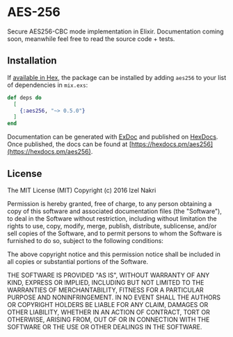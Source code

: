 # AES-256

Secure AES256-CBC mode implementation in Elixir. Documentation coming soon, meanwhile feel free to read the source code + tests.

## Installation

If [available in Hex](https://hex.pm/docs/publish), the package can be installed
by adding `aes256` to your list of dependencies in `mix.exs`:

```elixir
def deps do
  [
    {:aes256, "~> 0.5.0"}
  ]
end
```

Documentation can be generated with [ExDoc](https://github.com/elixir-lang/ex_doc)
and published on [HexDocs](https://hexdocs.pm). Once published, the docs can
be found at [https://hexdocs.pm/aes256](https://hexdocs.pm/aes256).

## License

The MIT License (MIT)
Copyright (c) 2016 Izel Nakri

Permission is hereby granted, free of charge, to any person obtaining a copy of this software and associated documentation files (the "Software"), to deal in the Software without restriction, including without limitation the rights to use, copy, modify, merge, publish, distribute, sublicense, and/or sell copies of the Software, and to permit persons to whom the Software is furnished to do so, subject to the following conditions:

The above copyright notice and this permission notice shall be included in all copies or substantial portions of the Software.

THE SOFTWARE IS PROVIDED "AS IS", WITHOUT WARRANTY OF ANY KIND, EXPRESS OR IMPLIED, INCLUDING BUT NOT LIMITED TO THE WARRANTIES OF MERCHANTABILITY, FITNESS FOR A PARTICULAR PURPOSE AND NONINFRINGEMENT. IN NO EVENT SHALL THE AUTHORS OR COPYRIGHT HOLDERS BE LIABLE FOR ANY CLAIM, DAMAGES OR OTHER LIABILITY, WHETHER IN AN ACTION OF CONTRACT, TORT OR OTHERWISE, ARISING FROM, OUT OF OR IN CONNECTION WITH THE SOFTWARE OR THE USE OR OTHER DEALINGS IN THE SOFTWARE.
